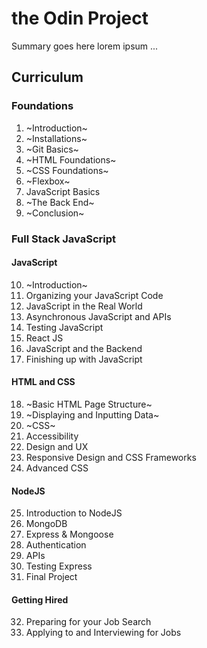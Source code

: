# the Odin Project

Summary goes here lorem ipsum ...

## Curriculum

### Foundations

1. ~Introduction~
2. ~Installations~
3. ~Git Basics~
4. ~HTML Foundations~
5. ~CSS Foundations~
6. ~Flexbox~
7. JavaScript Basics
8. ~The Back End~
9. ~Conclusion~

### Full Stack JavaScript

#### JavaScript

10. ~Introduction~
11. Organizing your JavaScript Code
12. JavaScript in the Real World
13. Asynchronous JavaScript and APIs
14. Testing JavaScript
15. React JS
16. JavaScript and the Backend
17. Finishing up with JavaScript

#### HTML and CSS

18. ~Basic HTML Page Structure~
19. ~Displaying and Inputting Data~
20. ~CSS~
21. Accessibility
22. Design and UX
23. Responsive Design and CSS Frameworks
24. Advanced CSS

#### NodeJS

25. Introduction to NodeJS
26. MongoDB
27. Express & Mongoose
28. Authentication
29. APIs
30. Testing Express
31. Final Project

#### Getting Hired

32. Preparing for your Job Search
33. Applying to and Interviewing for Jobs
